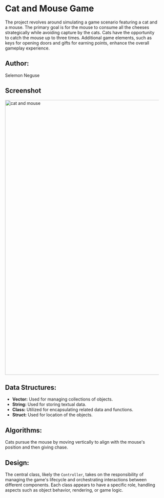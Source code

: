 # Cat and Mouse Game

The project revolves around simulating a game scenario featuring a cat and a mouse. 
The primary goal is for the mouse to consume all the cheeses strategically while avoiding capture by the cats. 
Cats have the opportunity to catch the mouse up to three times. Additional game elements, 
such as keys for opening doors and gifts for earning points, enhance the overall gameplay experience.


## Author: 


Selemon Neguse


## Screenshot


<img width="898" alt="cat and mouse" src="https://github.com/user-attachments/assets/fdb3f79e-e522-4037-acef-695fbb109228">


## Data Structures:

- **Vector:** Used for managing collections of objects.
- **String:** Used for storing textual data.
- **Class:** Utilized for encapsulating related data and functions.
- **Struct:** Used for location of the objects. 


## Algorithms:


Cats pursue the mouse by moving vertically to align with the mouse's position and then giving chase.


## Design:


The central class, likely the `Controller`, takes on the responsibility of managing the game's lifecycle and
orchestrating interactions between different components. Each class appears to have a specific role, 
handling aspects such as object behavior, rendering, or game logic.
